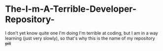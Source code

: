 # The-I-m-A-Terrible-Developer-Repository-
I don't yet know quite one I'm doing I'm terrible at coding, but I am in a way learning (just very slowly), so that's why this is the name of my repository ~~pill~~
